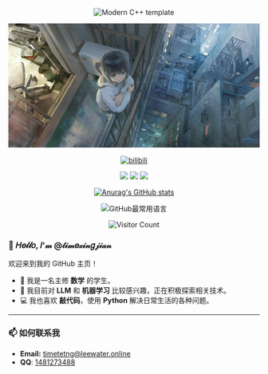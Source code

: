 <div id="title" align=center>

![Modern C++ template][github-sub-title:img]

![bg](image/bg2.png)

[![bilibili](https://img.shields.io/badge/bilibili-%E8%A1%8C%E7%AE%80-blue)](https://space.bilibili.com/11137753)

![](https://img.shields.io/badge/喜欢-LLM-yellow) 
![](https://img.shields.io/badge/偶尔-敲代码-purple) 
![](https://img.shields.io/badge/主业-数学-blue)

[![Anurag's GitHub stats](https://github-readme-stats.vercel.app/api?username=timetetng&show_icons=true&theme=tokyonight)](https://github.com/timetetng)

![GitHub最常用语言](https://github-stats.ubrong.com/api/top-langs/?username=timetetng&amp;layout=compact&amp;theme=tokyonight)

![Visitor Count](https://profile-counter.glitch.me/{timetetng}/count.svg)

</div>

### 👋 𝐻𝑒𝓁𝓁𝑜, 𝐼'𝓂 @𝓉𝒾𝓂𝑒𝓍𝒾𝓃𝑔𝒿𝒾𝒶𝓃

欢迎来到我的 GitHub 主页！

* 🧠 我是一名主修 **数学** 的学生。
* 🤖 我目前对 **LLM** 和 **机器学习** 比较感兴趣，正在积极探索相关技术。
* 💻 我也喜欢 **敲代码**，使用 **Python** 解决日常生活的各种问题。

---

### 📫 如何联系我

* **Email:** timetetng@leewater.online
* **QQ**: <a href="https://qm.qq.com/q/pdQVxqfUn8" target="_blank" rel="noopener noreferrer">1481273488</a>

[github-sub-title:img]: https://readme-typing-svg.herokuapp.com?font=Segoe+Script&center=true&lines="hello%20from%20time行简"

